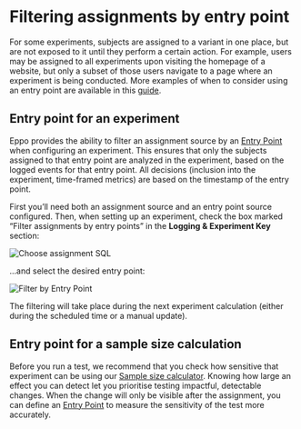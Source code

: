 # Filtering assignments by entry point

For some experiments, subjects are assigned to a variant in one place, but are not exposed to it until they perform a certain action. For example, users may be assigned to all experiments upon visiting the homepage of a website, but only a subset of those users navigate to a page where an experiment is being conducted. More examples of when to consider using an entry point are available in this [guide](/guides/advanced-experimentation/entry_points.md).

## Entry point for an experiment

Eppo provides the ability to filter an assignment source by an [Entry Point](/statistics/sample-size-calculator/setup#creating-entry-points) when configuring an experiment. This ensures that only the subjects assigned to that entry point are analyzed in the experiment, based on the logged events for that entry point. All decisions (inclusion into the experiment, time-framed metrics) are based on the timestamp of the entry point.

First you’ll need both an assignment source and an entry point source configured. Then, when setting up an experiment, check the box marked “Filter assignments by entry points” in the **Logging & Experiment Key** section:

![Choose assignment SQL](/img/building-experiments/select-assignment-source.png)

…and select the desired entry point:

![Filter by Entry Point](/img/building-experiments/select-filter-by-entry-point.png)

The filtering will take place during the next experiment calculation (either during the scheduled time or a manual update).

## Entry point for a sample size calculation

Before you run a test, we recommend that you check how sensitive that experiment can be using our [Sample size calculator](/statistics/sample-size-calculator/). Knowing how large an effect you can detect let you prioritise testing impactful, detectable changes. When the change will only be visible after the assignment, you can define an [Entry Point](/statistics/sample-size-calculator/setup#creating-entry-points) to measure the sensitivity of the test more accurately.
